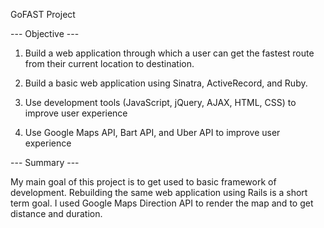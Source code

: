 GoFAST Project 


--- Objective ---

1. Build a web application through which a user can get the fastest route 
	 from their current location to destination. 

2. Build a basic web application using Sinatra, ActiveRecord, and Ruby. 

3. Use development tools (JavaScript, jQuery, AJAX, HTML, CSS) to improve user experience

4. Use Google Maps API, Bart API, and Uber API to improve user experience


--- Summary ---

My main goal of this project is to get used to basic framework of development. 
Rebuilding the same web application using Rails is a short term goal. I used Google Maps Direction API
to render the map and to get distance and duration. 